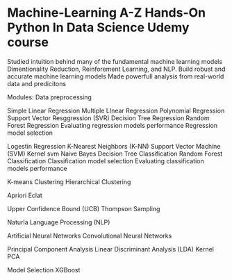 # Machine-Learning A-Z Hands-On Python In Data Science Udemy course

Studied intuition behind many of the fundamental machine learning models
Dimentionality Reduction, Reinforement Learning, and NLP. 
Build robust and accurate machine learning models
Made powerfull analysis from real-world data and predicitons

Modules:
Data preprocessing

Simple Linear Regression
Multiple LInear Regression
Polynomial Regression
Support Vector Resggression (SVR)
Decision Tree Regression
Random Forest Regression
Evaluating regression models performance
Regression model selection

Logestin Regression
K-Nearest Neighbors (K-NN)
Support Vector Machine (SVM)
Kernel svm
Naive Bayes
Decision Tree Classification
Random Forest Classification
Classification model selection
Evaluating classification models performance

K-means Clustering
Hierarchical Clustering

Apriori
Eclat

Upper Confidence Bound (UCB)
Thompson Sampling

Naturla Language Processing (NLP)

Artificial Neural Networks 
Convolutional Neural Networks

Principal Component Analysis
Linear Discriminant Analysis (LDA)
Kernel PCA

Model Selection
XGBoost














